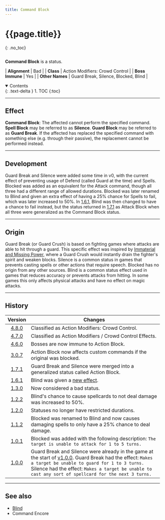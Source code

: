 ```yaml
---
title: Command Block
---
```


# {{page.title}}
{: .no_toc}

<div class="row">
<div class="column content" markdown="1">

**Command Block** is a status.

| **Alignment** | Bad |
| **Class** | Action Modifiers: Crowd Control |
| **Boss Immune** | Yes |
| **Other Names** | Guard Break, Silence, Blocked, Blind |

</div>
<div class="column toc" markdown="1">
<details open markdown="block">
<summary>
Contents
</summary>
{: .text-delta }
1. TOC
{:toc}
</details>
</div>
</div> 

---

## Effect

**Command Block**: The affected cannot perform the specified command. **Spell Block** may be referred to as **Silence**. **Guard Block** may be referred to as **Guard Break**. If the affected has replaced the specified command with something else (e.g. through their passive), the replacement cannot be performed instead.

---

## Development

Guard Break and Silence were added some time in v0, with the current effect of preventing usage of Defend (called Guard at the time) and Spells. Blocked was added as an equivalent for the Attack command, though all three had a different range of allowed durations. Blocked was later renamed to Blind and given an extra effect of having a 25% chance for Spells to fail, which was later increased to 50%. In [1.6.1](v1#v1.6.1), Blind was then changed to have a chance to fail instead, but the status returned in [1.7.1](v1#v1.7.1) as Attack Block when all three were generalized as the Command Block status.

---

## Origin

Guard Break (or Guard Crush) is based on fighting games where attacks are able to hit through a guard. This specific effect was inspired by [Immaterial and Missing Power](https://en.touhouwiki.net/wiki/Immaterial_and_Missing_Power), where a Guard Crush would instantly drain the fighter's spirit and weaken blocks. Silence is a common status in games that prevents casting spells or other actions that require speech. Blocked has no origin from any other sources. Blind is a common status effect used in games that reduces accuracy or prevents attacks from hitting. In some games this only affects physical attacks and have no effect on magic attacks.

---

## History

| Version | Changes |
| :---: | --- |
| [4.8.0](v4#v4.8.0) | Classified as Action Modifiers: Crowd Control. |
| [4.7.0](v4#v4.7.0) | Classified as Action Modifiers / Crowd Control Effects. |
| [4.6.0](v4#v4.6.0) | Bosses are now immune to Action Block. |
| [3.0.7](v3#v3.0.7) | Action Block now affects custom commands if the original was blocked. |
| [1.7.1](v1#v1.7.1) | Guard Break and Silence were merged into a generalized status called Action Block. |
| [1.6.1](v1#v1.6.1) | Blind was given a [new effect](blind). |
| [1.3.0](v1#v1.3.0) | Now considered a bad status. |
| [1.2.2](v1#v1.2.2) | Blind's chance to cause spellcards to not deal damage was increased to 50%. |
| [1.2.0](v1#v1.2.0) | Statuses no longer have restricted durations. |
| [1.1.2](v1#v1.1.2) | Blocked was renamed to Blind and now causes damaging spells to only have a 25% chance to deal damage. |
| [1.0.1](v1#v1.0.1) | Blocked was added with the following description: `The target is unable to attack for 1 to 5 turns.` |
| [1.0.0](v1#v1.0.0) | Guard Break and Silence were already in the game at the start of [v1.0.0](v1#v1.0.0). Guard Break had the effect: `Makes a target be unable to guard for 1 to 3 turns.` Silence had the effect: `Makes a target be unable to cast any sort of spellcard for the next 3 turns.` |

---

## See also

- [Blind](blind)
- Command Encore